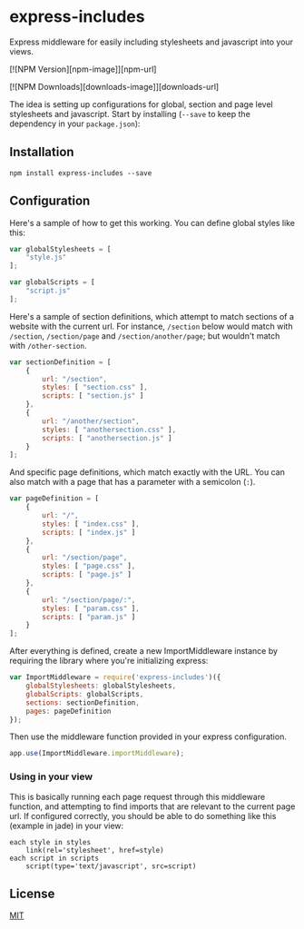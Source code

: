 # express-includes

Express middleware for easily including stylesheets and javascript into your views. 

[![NPM Version][npm-image]][npm-url]

[![NPM Downloads][downloads-image]][downloads-url]

The idea is setting up configurations for global, section and page level stylesheets and javascript. Start by installing (`--save` to keep the dependency in your `package.json`):

## Installation

```
npm install express-includes --save
```

## Configuration

Here's a sample of how to get this working. You can define global styles like this: 


```javascript
var globalStylesheets = [
    "style.js"
];

var globalScripts = [
    "script.js"
];
```

Here's a sample of section definitions, which attempt to match sections of a website with the current url. For instance, `/section` below would match with `/section`, `/section/page` and `/section/another/page`; but wouldn't match with `/other-section`.

```javascript
var sectionDefinition = [
    {
        url: "/section",
        styles: [ "section.css" ],
        scripts: [ "section.js" ]
    },
    {
        url: "/another/section",
        styles: [ "anothersection.css" ],
        scripts: [ "anothersection.js" ]
    }
];
```

And specific page definitions, which match exactly with the URL. You can also match with a page that has a parameter with a semicolon (`:`).

```javascript
var pageDefinition = [
    {
        url: "/",
        styles: [ "index.css" ],
        scripts: [ "index.js" ]
    },
    {
        url: "/section/page",
        styles: [ "page.css" ],
        scripts: [ "page.js" ]
    },
    {
        url: "/section/page/:",
        styles: [ "param.css" ],
        scripts: [ "param.js" ]
    }
];
```

After everything is defined, create a new ImportMiddleware instance by requiring the library where you're initializing express:

```javascript
var ImportMiddleware = require('express-includes')({
    globalStylesheets: globalStylesheets,
    globalScripts: globalScripts,
    sections: sectionDefinition,
    pages: pageDefinition
});
```

Then use the middleware function provided in your express configuration.

```javascript
app.use(ImportMiddleware.importMiddleware);
```

### Using in your view

This is basically running each page request through this middleware function, and attempting to find imports that are relevant to the current page url. If configured correctly, you should be able to do something like this (example in jade) in your view:

```jade
each style in styles
    link(rel='stylesheet', href=style)
each script in scripts
    script(type='text/javascript', src=script)
```

## License

[MIT](https://github.com/nathanfrancy/express-includes/blob/master/LICENSE)